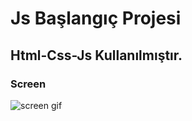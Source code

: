 # Js Başlangıç Projesi

## Html-Css-Js Kullanılmıştır.

### Screen
![screen gif](https://github.com/zeynepdeli/project-html-css-js/assets/129688573/e4105d7b-ccfc-4248-b2c1-5af9e368befe)
